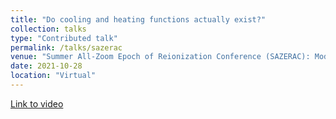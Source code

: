 ```yaml
---
title: "Do cooling and heating functions actually exist?"
collection: talks
type: "Contributed talk"
permalink: /talks/sazerac
venue: "Summer All-Zoom Epoch of Reionization Conference (SAZERAC): Models and Simulations of High-Redshift Galaxies"
date: 2021-10-28
location: "Virtual"
---
```


<a href = 'https://www.youtube.com/watch?v=cTe1RtQKl_M&t=2755s&ab_channel=SAZERACConference'>Link to video</a>
